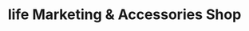 ---
title: "life Marketing & Accessories Shop"
url: /abbottabad/life-marketing-and-accessories-shop/
shop: shop
---